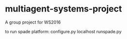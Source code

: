 # multiagent-systems-project
A group project for WS2016

to run spade platform: 
configure.py localhost
runspade.py
